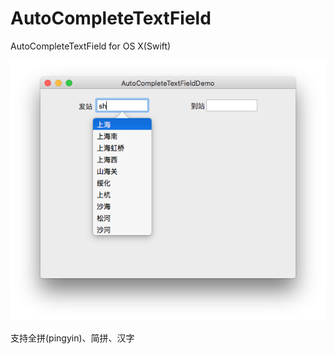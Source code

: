 # AutoCompleteTextField
AutoCompleteTextField for OS X(Swift)

![demo](./screenshot.png)

支持全拼(pingyin)、简拼、汉字
